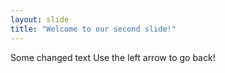 ```yaml
---
layout: slide
title: "Welcome to our second slide!"
---
```

Some changed text
Use the left arrow to go back!
